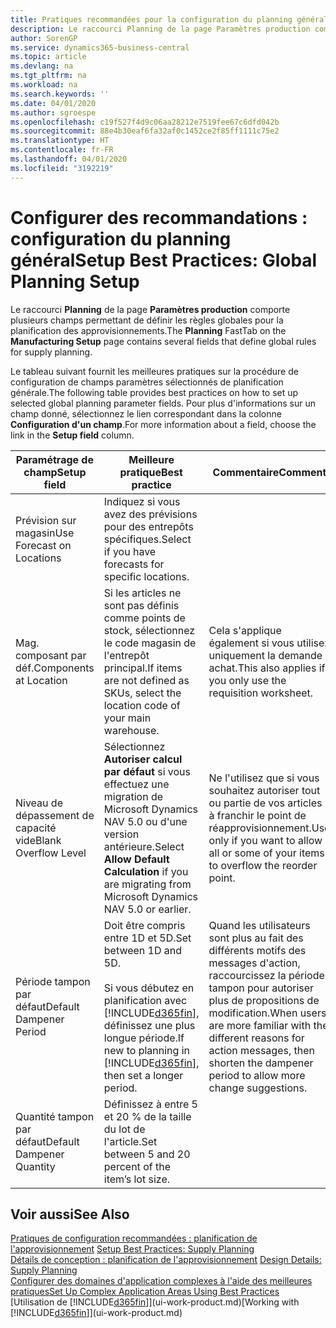 ```yaml
---
title: Pratiques recommandées pour la configuration du planning général | Microsoft Docs
description: Le raccourci Planning de la page Paramètres production comporte plusieurs champs permettant de définir les règles globales pour la planification des approvisionnements.
author: SorenGP
ms.service: dynamics365-business-central
ms.topic: article
ms.devlang: na
ms.tgt_pltfrm: na
ms.workload: na
ms.search.keywords: ''
ms.date: 04/01/2020
ms.author: sgroespe
ms.openlocfilehash: c19f527f4d9c06aa28212e7519fee67c6dfd042b
ms.sourcegitcommit: 88e4b30eaf6fa32af0c1452ce2f85ff1111c75e2
ms.translationtype: HT
ms.contentlocale: fr-FR
ms.lasthandoff: 04/01/2020
ms.locfileid: "3192219"
---
```

# <a name="setup-best-practices-global-planning-setup"></a><span data-ttu-id="3ebb7-103">Configurer des recommandations : configuration du planning général</span><span class="sxs-lookup"><span data-stu-id="3ebb7-103">Setup Best Practices: Global Planning Setup</span></span>
<span data-ttu-id="3ebb7-104">Le raccourci **Planning** de la page **Paramètres production** comporte plusieurs champs permettant de définir les règles globales pour la planification des approvisionnements.</span><span class="sxs-lookup"><span data-stu-id="3ebb7-104">The **Planning** FastTab on the **Manufacturing Setup** page contains several fields that define global rules for supply planning.</span></span>  

 <span data-ttu-id="3ebb7-105">Le tableau suivant fournit les meilleures pratiques sur la procédure de configuration de champs paramètres sélectionnés de planification générale.</span><span class="sxs-lookup"><span data-stu-id="3ebb7-105">The following table provides best practices on how to set up selected global planning parameter fields.</span></span> <span data-ttu-id="3ebb7-106">Pour plus d'informations sur un champ donné, sélectionnez le lien correspondant dans la colonne **Configuration d'un champ**.</span><span class="sxs-lookup"><span data-stu-id="3ebb7-106">For more information about a field, choose the link in the **Setup field** column.</span></span>  

|<span data-ttu-id="3ebb7-107">Paramétrage de champ</span><span class="sxs-lookup"><span data-stu-id="3ebb7-107">Setup field</span></span>|<span data-ttu-id="3ebb7-108">Meilleure pratique</span><span class="sxs-lookup"><span data-stu-id="3ebb7-108">Best practice</span></span>|<span data-ttu-id="3ebb7-109">Commentaire</span><span class="sxs-lookup"><span data-stu-id="3ebb7-109">Comment</span></span>|  
|-----------------|-------------------|-------------|  
|<span data-ttu-id="3ebb7-110">Prévision sur magasin</span><span class="sxs-lookup"><span data-stu-id="3ebb7-110">Use Forecast on Locations</span></span>|<span data-ttu-id="3ebb7-111">Indiquez si vous avez des prévisions pour des entrepôts spécifiques.</span><span class="sxs-lookup"><span data-stu-id="3ebb7-111">Select if you have forecasts for specific locations.</span></span>||  
|<span data-ttu-id="3ebb7-112">Mag. composant par déf.</span><span class="sxs-lookup"><span data-stu-id="3ebb7-112">Components at Location</span></span>|<span data-ttu-id="3ebb7-113">Si les articles ne sont pas définis comme points de stock, sélectionnez le code magasin de l'entrepôt principal.</span><span class="sxs-lookup"><span data-stu-id="3ebb7-113">If items are not defined as SKUs, select the location code of your main warehouse.</span></span>|<span data-ttu-id="3ebb7-114">Cela s'applique également si vous utilisez uniquement la demande achat.</span><span class="sxs-lookup"><span data-stu-id="3ebb7-114">This also applies if you only use the requisition worksheet.</span></span>|  
|<span data-ttu-id="3ebb7-115">Niveau de dépassement de capacité vide</span><span class="sxs-lookup"><span data-stu-id="3ebb7-115">Blank Overflow Level</span></span>|<span data-ttu-id="3ebb7-116">Sélectionnez **Autoriser calcul par défaut** si vous effectuez une migration de Microsoft Dynamics NAV 5.0 ou d'une version antérieure.</span><span class="sxs-lookup"><span data-stu-id="3ebb7-116">Select **Allow Default Calculation** if you are migrating from Microsoft Dynamics NAV 5.0 or earlier.</span></span>|<span data-ttu-id="3ebb7-117">Ne l'utilisez que si vous souhaitez autoriser tout ou partie de vos articles à franchir le point de réapprovisionnement.</span><span class="sxs-lookup"><span data-stu-id="3ebb7-117">Use only if you want to allow all or some of your items to overflow the reorder point.</span></span>|  
|<span data-ttu-id="3ebb7-118">Période tampon par défaut</span><span class="sxs-lookup"><span data-stu-id="3ebb7-118">Default Dampener Period</span></span>|<span data-ttu-id="3ebb7-119">Doit être compris entre 1D et 5D.</span><span class="sxs-lookup"><span data-stu-id="3ebb7-119">Set between 1D and 5D.</span></span><br /><br /> <span data-ttu-id="3ebb7-120">Si vous débutez en planification avec [!INCLUDE[d365fin](includes/d365fin_md.md)], définissez une plus longue période.</span><span class="sxs-lookup"><span data-stu-id="3ebb7-120">If new to planning in [!INCLUDE[d365fin](includes/d365fin_md.md)], then set a longer period.</span></span>|<span data-ttu-id="3ebb7-121">Quand les utilisateurs sont plus au fait des différents motifs des messages d'action, raccourcissez la période tampon pour autoriser plus de propositions de modification.</span><span class="sxs-lookup"><span data-stu-id="3ebb7-121">When users are more familiar with the different reasons for action messages, then shorten the dampener period to allow more change suggestions.</span></span>|  
|<span data-ttu-id="3ebb7-122">Quantité tampon par défaut</span><span class="sxs-lookup"><span data-stu-id="3ebb7-122">Default Dampener Quantity</span></span>|<span data-ttu-id="3ebb7-123">Définissez à entre 5 et 20 % de la taille du lot de l'article.</span><span class="sxs-lookup"><span data-stu-id="3ebb7-123">Set between 5 and 20 percent of the item’s lot size.</span></span>||  

## <a name="see-also"></a><span data-ttu-id="3ebb7-124">Voir aussi</span><span class="sxs-lookup"><span data-stu-id="3ebb7-124">See Also</span></span>  
 <span data-ttu-id="3ebb7-125">[Pratiques de configuration recommandées : planification de l'approvisionnement](setup-best-practices-supply-planning.md) </span><span class="sxs-lookup"><span data-stu-id="3ebb7-125">[Setup Best Practices: Supply Planning](setup-best-practices-supply-planning.md) </span></span>  
 <span data-ttu-id="3ebb7-126">[Détails de conception : planification de l'approvisionnement](design-details-supply-planning.md) </span><span class="sxs-lookup"><span data-stu-id="3ebb7-126">[Design Details: Supply Planning](design-details-supply-planning.md) </span></span>  
 [<span data-ttu-id="3ebb7-127">Configurer des domaines d'application complexes à l'aide des meilleures pratiques</span><span class="sxs-lookup"><span data-stu-id="3ebb7-127">Set Up Complex Application Areas Using Best Practices</span></span>](set-up-complex-application-areas-using-best-practices.md)  
 <span data-ttu-id="3ebb7-128">[Utilisation de [!INCLUDE[d365fin](includes/d365fin_md.md)]](ui-work-product.md)</span><span class="sxs-lookup"><span data-stu-id="3ebb7-128">[Working with [!INCLUDE[d365fin](includes/d365fin_md.md)]](ui-work-product.md)</span></span>
